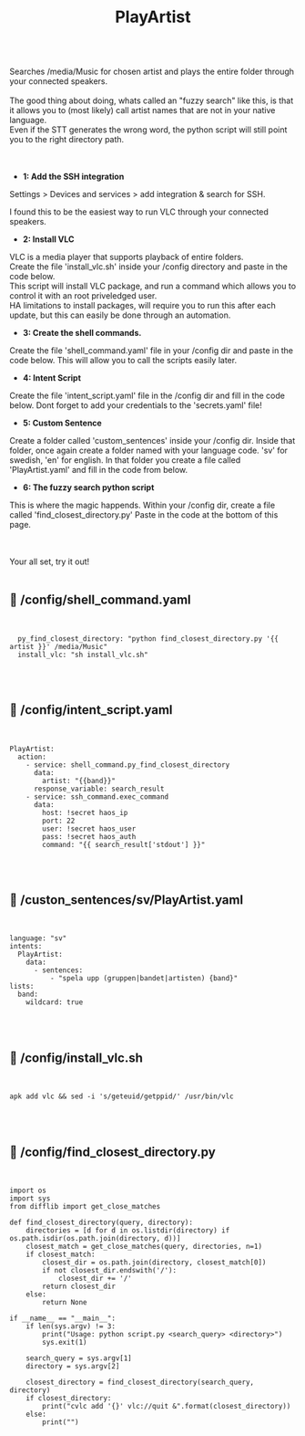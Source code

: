 
<h1 align="center">
<br>
PlayArtist
</h1><br>
<br><br>
Searches /media/Music for chosen artist and plays the entire folder through your connected speakers.<br><br>
The good thing about doing, whats called an "fuzzy search" like this, is that it allows you to (most likely) call artist names that are not in your native language.<br> 
Even if the STT generates the wrong word, the python script will still point you to the right directory path.<br>
<br><br>

- **1: Add the SSH integration** <br>

Settings > Devices and services > add integration & search for SSH.<br>

I found this to be the easiest way to run VLC through your connected speakers.<br>

- **2: Install VLC** <br>

VLC is a media player that supports playback of entire folders.<br>
Create the file 'install_vlc.sh' inside your /config directory and paste in the code below.<br>
This script will install VLC package, and run a command which allows you to control it with an root priveledged user.<br>
HA limitations to install packages, will require you to run this after each update, but this can easily be done through an automation.<br>

- **3: Create the shell commands.** <br>

Create the file 'shell_command.yaml' file in your /config dir and paste in the code below.
This will allow you to call the scripts easily later.

- **4: Intent Script** <br>

Create the file 'intent_script.yaml' file in the /config dir and fill in the code below.
Dont forget to add your credentials to the 'secrets.yaml' file!

- **5: Custom Sentence** <br>

Create a folder called 'custom_sentences' inside your /config dir.
Inside that folder, once again create a folder named with your language code. 'sv' for swedish, 'en' for english.
In that folder you create a file called 'PlayArtist.yaml' and fill in the code from below. 

- **6: The fuzzy search python script** <br>

This is where the magic happends. 
Within your /config dir, create a file called 'find_closest_directory.py'
Paste in the code at the bottom of this page. 

<br><br>
Your all set, try it out!<br><br>

## 🦆 /config/shell_command.yaml <br>


<br>


```
  py_find_closest_directory: "python find_closest_directory.py '{{ artist }}' /media/Music"
  install_vlc: "sh install_vlc.sh"
```

<br><br>


## 🦆 /config/intent_script.yaml <br>


<br>

```
PlayArtist:
  action:
    - service: shell_command.py_find_closest_directory
      data: 
        artist: "{{band}}"
      response_variable: search_result
    - service: ssh_command.exec_command
      data:
        host: !secret haos_ip
        port: 22
        user: !secret haos_user
        pass: !secret haos_auth
        command: "{{ search_result['stdout'] }}"
```

<br><br>


## 🦆 /custon_sentences/sv/PlayArtist.yaml <br>


<br>

```
language: "sv"
intents:
  PlayArtist:
    data:
      - sentences:
          - "spela upp (gruppen|bandet|artisten) {band}"
lists:
  band:
    wildcard: true   
```

<br><br>


## 🦆 /config/install_vlc.sh <br>


<br>

```
apk add vlc && sed -i 's/geteuid/getppid/' /usr/bin/vlc
```

<br><br>


## 🦆 /config/find_closest_directory.py <br>


<br>

```
import os
import sys
from difflib import get_close_matches

def find_closest_directory(query, directory):
    directories = [d for d in os.listdir(directory) if os.path.isdir(os.path.join(directory, d))]
    closest_match = get_close_matches(query, directories, n=1)
    if closest_match:
        closest_dir = os.path.join(directory, closest_match[0])
        if not closest_dir.endswith('/'):
            closest_dir += '/'
        return closest_dir
    else:
        return None

if __name__ == "__main__":
    if len(sys.argv) != 3:
        print("Usage: python script.py <search_query> <directory>")
        sys.exit(1)

    search_query = sys.argv[1]
    directory = sys.argv[2]

    closest_directory = find_closest_directory(search_query, directory)
    if closest_directory:
        print("cvlc add '{}' vlc://quit &".format(closest_directory))
    else:
        print("")
```


<br><br>
